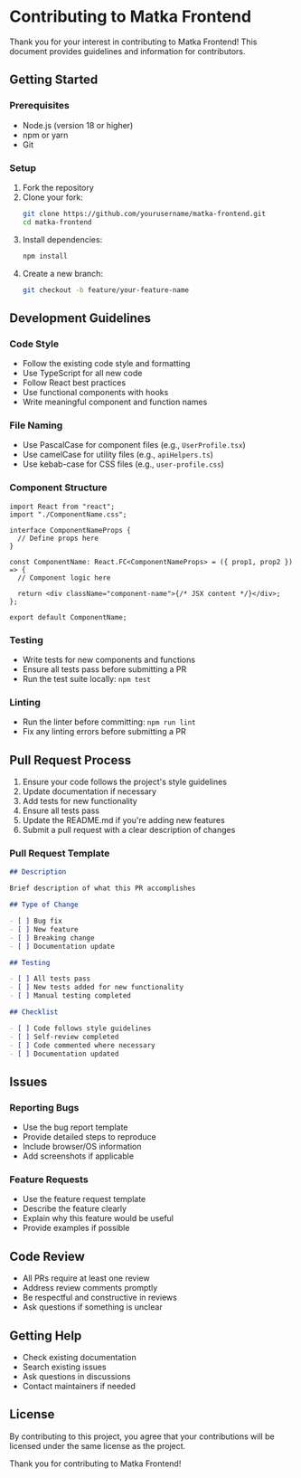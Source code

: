 # Contributing to Matka Frontend

Thank you for your interest in contributing to Matka Frontend! This document provides guidelines and information for contributors.

## Getting Started

### Prerequisites

- Node.js (version 18 or higher)
- npm or yarn
- Git

### Setup

1. Fork the repository
2. Clone your fork:
   ```bash
   git clone https://github.com/yourusername/matka-frontend.git
   cd matka-frontend
   ```
3. Install dependencies:
   ```bash
   npm install
   ```
4. Create a new branch:
   ```bash
   git checkout -b feature/your-feature-name
   ```

## Development Guidelines

### Code Style

- Follow the existing code style and formatting
- Use TypeScript for all new code
- Follow React best practices
- Use functional components with hooks
- Write meaningful component and function names

### File Naming

- Use PascalCase for component files (e.g., `UserProfile.tsx`)
- Use camelCase for utility files (e.g., `apiHelpers.ts`)
- Use kebab-case for CSS files (e.g., `user-profile.css`)

### Component Structure

```tsx
import React from "react";
import "./ComponentName.css";

interface ComponentNameProps {
  // Define props here
}

const ComponentName: React.FC<ComponentNameProps> = ({ prop1, prop2 }) => {
  // Component logic here

  return <div className="component-name">{/* JSX content */}</div>;
};

export default ComponentName;
```

### Testing

- Write tests for new components and functions
- Ensure all tests pass before submitting a PR
- Run the test suite locally: `npm test`

### Linting

- Run the linter before committing: `npm run lint`
- Fix any linting errors before submitting a PR

## Pull Request Process

1. Ensure your code follows the project's style guidelines
2. Update documentation if necessary
3. Add tests for new functionality
4. Ensure all tests pass
5. Update the README.md if you're adding new features
6. Submit a pull request with a clear description of changes

### Pull Request Template

```markdown
## Description

Brief description of what this PR accomplishes

## Type of Change

- [ ] Bug fix
- [ ] New feature
- [ ] Breaking change
- [ ] Documentation update

## Testing

- [ ] All tests pass
- [ ] New tests added for new functionality
- [ ] Manual testing completed

## Checklist

- [ ] Code follows style guidelines
- [ ] Self-review completed
- [ ] Code commented where necessary
- [ ] Documentation updated
```

## Issues

### Reporting Bugs

- Use the bug report template
- Provide detailed steps to reproduce
- Include browser/OS information
- Add screenshots if applicable

### Feature Requests

- Use the feature request template
- Describe the feature clearly
- Explain why this feature would be useful
- Provide examples if possible

## Code Review

- All PRs require at least one review
- Address review comments promptly
- Be respectful and constructive in reviews
- Ask questions if something is unclear

## Getting Help

- Check existing documentation
- Search existing issues
- Ask questions in discussions
- Contact maintainers if needed

## License

By contributing to this project, you agree that your contributions will be licensed under the same license as the project.

Thank you for contributing to Matka Frontend!
